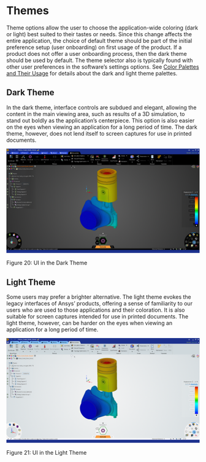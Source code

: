 # **Themes**

Theme options allow the user to choose the application-wide coloring (dark or light) best suited to their tastes or needs. Since this change affects the entire application, the choice of default theme should be part of the initial preference setup (user onboarding) on first usage of the product. If a product does not offer a user onboarding process, then the dark theme should be used by default. The theme selector also is typically found with other user preferences in the software’s settings options. See [Color Palettes and Their Usage](#_Color_Palettes_1) for details about the dark and light theme palettes.

## Dark Theme

In the dark theme, interface controls are subdued and elegant, allowing the content in the main viewing area, such as results of a 3D simulation, to stand out boldly as the application’s centerpiece. This option is also easier on the eyes when viewing an application for a long period of time. The dark theme, however, does not lend itself to screen captures for use in printed documents.

![A picture containing text, screenshot, multimedia software, software Description automatically generated](media/bbbf973f7771f1fd27a93c68897851a7.png)

Figure 20: UI in the Dark Theme

## Light Theme

Some users may prefer a brighter alternative. The light theme evokes the legacy interfaces of Ansys’ products, offering a sense of familiarity to our users who are used to those applications and their coloration. It is also suitable for screen captures intended for use in printed documents. The light theme, however, can be harder on the eyes when viewing an application for a long period of time.

![A picture containing text, screenshot, operating system, software Description automatically generated](media/cba147f10e1f8b82ad955b207bb80224.png)

Figure 21: UI in the Light Theme
